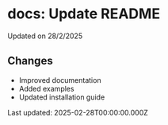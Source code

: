 # docs: Update README

Updated on 28/2/2025

## Changes
- Improved documentation
- Added examples
- Updated installation guide

Last updated: 2025-02-28T00:00:00.000Z